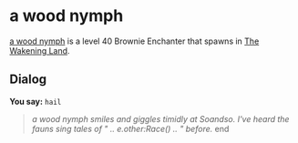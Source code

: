 # a wood nymph



[a wood nymph](/npc/119079) is a level 40 Brownie Enchanter that spawns in [The Wakening Land](/zone/119).



## Dialog

**You say:** `hail`



>*a wood nymph smiles and giggles timidly at Soandso. I've heard the fauns sing tales of " .. e.other:Race() .. " before.*
end